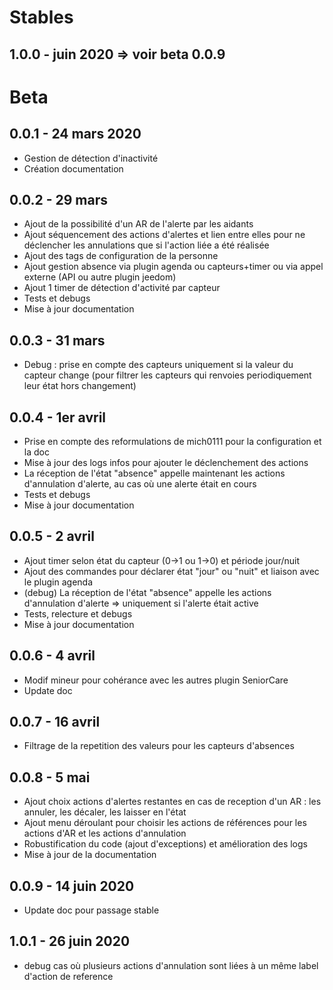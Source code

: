 # Stables

1.0.0 - juin 2020 => voir beta 0.0.9
---

# Beta

0.0.1 - 24 mars 2020
---

* Gestion de détection d'inactivité
* Création documentation

0.0.2 - 29 mars
---

* Ajout de la possibilité d'un AR de l'alerte par les aidants
* Ajout séquencement des actions d'alertes et lien entre elles pour ne déclencher les annulations que si l'action liée a été réalisée
* Ajout des tags de configuration de la personne
* Ajout gestion absence via plugin agenda ou capteurs+timer ou via appel externe (API ou autre plugin jeedom)
* Ajout 1 timer de détection d'activité par capteur
* Tests et debugs
* Mise à jour documentation

0.0.3 - 31 mars
---

* Debug : prise en compte des capteurs uniquement si la valeur du capteur change (pour filtrer les capteurs qui renvoies periodiquement leur état hors changement)

0.0.4 - 1er avril
---

* Prise en compte des reformulations de mich0111 pour la configuration et la doc
* Mise à jour des logs infos pour ajouter le déclenchement des actions
* La réception de l'état "absence" appelle maintenant les actions d'annulation d'alerte, au cas où une alerte était en cours
* Tests et debugs
* Mise à jour documentation

0.0.5 - 2 avril
---

* Ajout timer selon état du capteur (0->1 ou 1->0) et période jour/nuit
* Ajout des commandes pour déclarer état "jour" ou "nuit" et liaison avec le plugin agenda
* (debug) La réception de l'état "absence" appelle les actions d'annulation d'alerte => uniquement si l'alerte était active
* Tests, relecture et debugs
* Mise à jour documentation

0.0.6 - 4 avril
---

* Modif mineur pour cohérance avec les autres plugin SeniorCare
* Update doc

0.0.7 - 16 avril
---

* Filtrage de la repetition des valeurs pour les capteurs d'absences

0.0.8 - 5 mai
---

* Ajout choix actions d'alertes restantes en cas de reception d'un AR : les annuler, les décaler, les laisser en l'état
* Ajout menu déroulant pour choisir les actions de références pour les actions d'AR et les actions d'annulation
* Robustification du code (ajout d'exceptions) et amélioration des logs
* Mise à jour de la documentation

0.0.9 - 14 juin 2020
---

* Update doc pour passage stable

1.0.1 - 26 juin 2020
---

* debug cas où plusieurs actions d'annulation sont liées à un même label d'action de reference
